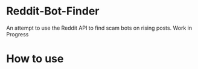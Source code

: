 # Reddit-Bot-Finder
An attempt to use the Reddit API to find scam bots on rising posts. Work in Progress
# How to use
